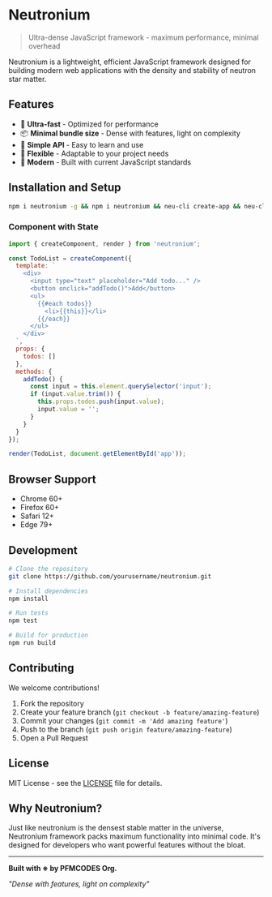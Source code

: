 # Neutronium

> Ultra-dense JavaScript framework - maximum performance, minimal overhead

Neutronium is a lightweight, efficient JavaScript framework designed for building modern web applications with the density and stability of neutron star matter.

## Features

* 🚀 **Ultra-fast** - Optimized for performance
* 📦 **Minimal bundle size** - Dense with features, light on complexity
* 🎯 **Simple API** - Easy to learn and use
* 🔧 **Flexible** - Adaptable to your project needs
* 🌟 **Modern** - Built with current JavaScript standards

## Installation and Setup

```bash
npm i neutronium -g && npm i neutronium && neu-cli create-app && neu-cli start --watch
```

### Component with State

```javascript
import { createComponent, render } from 'neutronium';

const TodoList = createComponent({
  template: `
    <div>
      <input type="text" placeholder="Add todo..." />
      <button onclick="addTodo()">Add</button>
      <ul>
        {{#each todos}}
          <li>{{this}}</li>
        {{/each}}
      </ul>
    </div>
  `,
  props: {
    todos: []
  },
  methods: {
    addTodo() {
      const input = this.element.querySelector('input');
      if (input.value.trim()) {
        this.props.todos.push(input.value);
        input.value = '';
      }
    }
  }
});

render(TodoList, document.getElementById('app'));
```

## Browser Support

* Chrome 60+
* Firefox 60+
* Safari 12+
* Edge 79+

## Development

```bash
# Clone the repository
git clone https://github.com/yourusername/neutronium.git

# Install dependencies
npm install

# Run tests
npm test

# Build for production
npm run build
```

## Contributing

We welcome contributions!

1. Fork the repository
2. Create your feature branch (`git checkout -b feature/amazing-feature`)
3. Commit your changes (`git commit -m 'Add amazing feature'`)
4. Push to the branch (`git push origin feature/amazing-feature`)
5. Open a Pull Request

## License

MIT License - see the [LICENSE](LICENSE) file for details.

## Why Neutronium?

Just like neutronium is the densest stable matter in the universe, Neutronium framework packs maximum functionality into minimal code. It's designed for developers who want powerful features without the bloat.

---

**Built with ※ by PFMCODES Org.**

*"Dense with features, light on complexity"*
